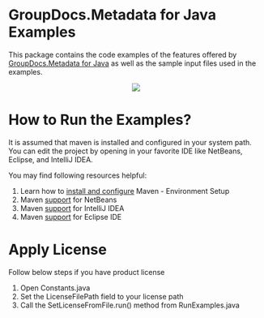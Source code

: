 
# GroupDocs.Metadata for Java Examples


This package contains the code examples of the features offered by [GroupDocs.Metadata for Java](https://products.groupdocs.com/metadata/java) as well as the sample input files used in the examples.

<p align="center">
  <a title="Download complete GroupDocs.Metadata for Java source code" href="https://github.com/groupdocs-metadata/GroupDocs.Metadata-for-java/archive/master.zip">
	<img src="https://raw.github.com/AsposeExamples/java-examples-dashboard/master/images/downloadZip-Button-Large.png" />
  </a>
</p>

# How to Run the Examples?

It is assumed that maven is installed and configured in your system path. You can edit the project by opening in your favorite IDE like NetBeans, Eclipse, and IntelliJ IDEA.

You may find following resources helpful:

1. Learn how to <a href="http://www.tutorialspoint.com/maven/maven_environment_setup.htm">install and configure</a> Maven - Environment Setup
2. Maven <a href="http://www.tutorialspoint.com/maven/maven_netbeans.htm">support</a> for NetBeans
3. Maven <a href="http://www.tutorialspoint.com/maven/maven_intellij_idea.htm">support</a> for IntelliJ IDEA
4. Maven <a href="http://www.tutorialspoint.com/maven/maven_eclispe_ide.htm">support</a> for Eclipse IDE

# Apply License

Follow below steps if you have product license

1. Open Constants.java
2. Set the LicenseFilePath field to your license path
3. Call the SetLicenseFromFile.run() method from RunExamples.java
